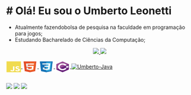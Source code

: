 # # Olá! Eu sou o Umberto Leonetti

- Atualmente fazendobolsa de pesquisa na faculdade em programação para jogos;
- Estudando Bacharelado de Ciências da Computação;
<div align="center">
  <a href="https://github.com/UmbertoLeonetti">
    <img height="150em" src="https://github-readme-stats.vercel.app/api?username=UmbertoLeonetti&show_icons=true&theme=dracula&include_all_commits=true&count_private=true"/>
  <img height="150em" src="https://github-readme-stats.vercel.app/api/top-langs/?username=UmbertoLeonetti&layout=compact&langs_count=7&theme=dracula"/>
</div>

  <div style="display: inline_block"><br>
  <img align="center" alt="Umberto--JS" height="30" width="40" src="https://raw.githubusercontent.com/devicons/devicon/master/icons/javascript/javascript-plain.svg">
  <img align="center" alt="Umberto-HTML" height="30" width="40" src="https://raw.githubusercontent.com/devicons/devicon/master/icons/html5/html5-original.svg">
  <img align="center" alt="Umberto-CSS" height="30" width="40" src="https://raw.githubusercontent.com/devicons/devicon/master/icons/css3/css3-original.svg">
  <img align="center" alt="Umberto-Csharp" height="30" width="40" src="https://raw.githubusercontent.com/devicons/devicon/master/icons/csharp/csharp-original.svg">
  <img align="center" alt="Umberto-Java" height="30" width="40" src="https://cdn.jsdelivr.net/gh/devicons/devicon/icons/java/java-original-wordmark.svg"/>
          
</div>
  
  ##
 
<div> 
  <a href="https://www.instagram.com/beto_leonetti_/" target="_blank"><img src="https://img.shields.io/badge/-Instagram-%23E4405F?style=for-the-badge&logo=instagram&logoColor=white" target="_blank"></a>
  <a href = "mailto:betoneto201@gmail.com"><img src="https://img.shields.io/badge/-Gmail-%23333?style=for-the-badge&logo=gmail&logoColor=white" target="_blank"></a>
  <a href="https://www.linkedin.com/in/umberto-neto-9a659b203/" target="_blank"><img src="https://img.shields.io/badge/-LinkedIn-%230077B5?style=for-the-badge&logo=linkedin&logoColor=white" target="_blank"></a> 
 
</div>

